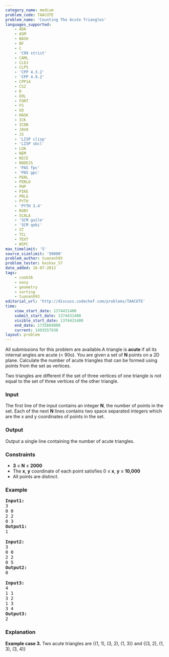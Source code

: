 ```yaml
---
category_name: medium
problem_code: TAACUTE
problem_name: 'Counting The Acute Triangles'
languages_supported:
    - ADA
    - ASM
    - BASH
    - BF
    - C
    - 'C99 strict'
    - CAML
    - CLOJ
    - CLPS
    - 'CPP 4.3.2'
    - 'CPP 4.9.2'
    - CPP14
    - CS2
    - D
    - ERL
    - FORT
    - FS
    - GO
    - HASK
    - ICK
    - ICON
    - JAVA
    - JS
    - 'LISP clisp'
    - 'LISP sbcl'
    - LUA
    - NEM
    - NICE
    - NODEJS
    - 'PAS fpc'
    - 'PAS gpc'
    - PERL
    - PERL6
    - PHP
    - PIKE
    - PRLG
    - PYTH
    - 'PYTH 3.4'
    - RUBY
    - SCALA
    - 'SCM guile'
    - 'SCM qobi'
    - ST
    - TCL
    - TEXT
    - WSPC
max_timelimit: '5'
source_sizelimit: '50000'
problem_author: tuananh93
problem_tester: keshav_57
date_added: 16-07-2013
tags:
    - cook36
    - easy
    - geometry
    - sorting
    - tuananh93
editorial_url: 'http://discuss.codechef.com/problems/TAACUTE'
time:
    view_start_date: 1374431400
    submit_start_date: 1374431400
    visible_start_date: 1374431400
    end_date: 1735669800
    current: 1493557938
layout: problem
---
```

All submissions for this problem are available.A triangle is **acute** if all its internal angles are acute (< 90o). You are given a set of **N** points on a 2D plane. Calculate the number of acute triangles that can be formed using points from the set as vertices.

Two triangles are different if the set of three vertices of one triangle is not equal to the set of three vertices of the other triangle.

### Input

The first line of the input contains an integer **N**, the number of points in the set. Each of the next **N** lines contains two space separated integers which are the x and y coordinates of points in the set.

### Output

Output a single line containing the number of acute triangles.

### Constraints

- **3** ≤ **N** ≤ **2000**
- The **x**, **y** coordinate of each point satisfies 0 ≤ **x**, **y** ≤ **10,000**
- All points are distinct.

### Example

<pre>
<b>Input1:</b>
3
0 0
2 2
0 3
<b>Output1:</b>
1

<b>Input2:</b>
3
0 0
2 2
0 5
<b>Output2:</b>
0

<b>Input3:</b>
4
1 1
3 2
1 3
3 4
<b>Output3:</b>
2
</pre>
### Explanation

**Example case 3.** Two acute triangles are {(1, 1), (3, 2), (1, 3)} and {(3, 2), (1, 3), (3, 4)}
